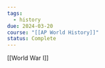 ```yaml
---
tags:
  - history
due: 2024-03-20
course: "[[AP World History]]"
status: Complete
---
```

[[World War I]]